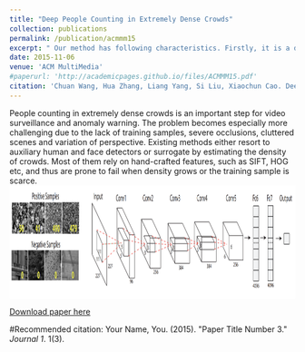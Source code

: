 ```yaml
---
title: "Deep People Counting in Extremely Dense Crowds"
collection: publications
permalink: /publication/acmmm15
excerpt: " Our method has following characteristics. Firstly, it is a deep model built on CNN to automatically learn e↵ective features for counting. Besides, to weaken influence of background like buildings and trees, we purposely enrich the training data with expanded negative samples whose ground truth counting is set as zero. With these negative samples, the robustness can be enhanced. <br/> <img src='/images/crowdcounting.png' width='400' height = '400' align=center>"
date: 2015-11-06
venue: 'ACM MultiMedia'
#paperurl: 'http://academicpages.github.io/files/ACMMM15.pdf'
citation: 'Chuan Wang, Hua Zhang, Liang Yang, Si Liu, Xiaochun Cao. Deep People Counting in Extremely Dense Crowds. ACM Multimedia 2015: 1299-1302'
---
```

People counting in extremely dense crowds is an important step for video surveillance and anomaly warning. The problem becomes especially more challenging due to the lack
of training samples, severe occlusions, cluttered scenes and variation of perspective. Existing methods either resort to auxiliary human and face detectors or surrogate by estimating the density of crowds. Most of them rely on hand-crafted
features, such as SIFT, HOG etc, and thus are prone to fail when density grows or the training sample is scarce. 
<br/> <img src='/images/acmmm15framework.png' width="800" height = "200" align=center>


[Download paper here](http://academicpages.github.io/files/ACMMM15.pdf)

#Recommended citation: Your Name, You. (2015). "Paper Title Number 3." <i>Journal 1</i>. 1(3).
